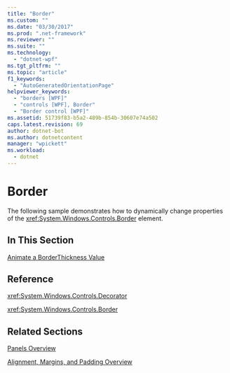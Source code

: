 ```yaml
---
title: "Border"
ms.custom: ""
ms.date: "03/30/2017"
ms.prod: ".net-framework"
ms.reviewer: ""
ms.suite: ""
ms.technology: 
  - "dotnet-wpf"
ms.tgt_pltfrm: ""
ms.topic: "article"
f1_keywords: 
  - "AutoGeneratedOrientationPage"
helpviewer_keywords: 
  - "borders [WPF]"
  - "controls [WPF], Border"
  - "Border control [WPF]"
ms.assetid: 51739f83-b5a2-489b-854b-30607e74a502
caps.latest.revision: 69
author: dotnet-bot
ms.author: dotnetcontent
manager: "wpickett"
ms.workload: 
  - dotnet
---
```

# Border
The following sample demonstrates how to dynamically change properties of the <xref:System.Windows.Controls.Border> element.  
  
## In This Section  
 [Animate a BorderThickness Value](../../../../docs/framework/wpf/controls/how-to-animate-a-borderthickness-value.md)  
  
## Reference  
 <xref:System.Windows.Controls.Decorator>  
  
 <xref:System.Windows.Controls.Border>  
  
## Related Sections  
 [Panels Overview](../../../../docs/framework/wpf/controls/panels-overview.md)  
  
 [Alignment, Margins, and Padding Overview](../../../../docs/framework/wpf/advanced/alignment-margins-and-padding-overview.md)

